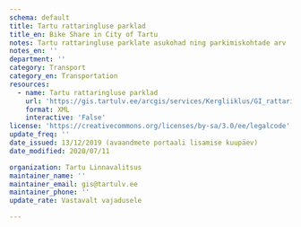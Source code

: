 ```yaml
---
schema: default
title: Tartu rattaringluse parklad
title_en: Bike Share in City of Tartu
notes: Tartu rattaringluse parklate asukohad ning parkimiskohtade arv
notes_en: ''
department: ''
category: Transport
category_en: Transportation
resources:
  - name: Tartu rattaringluse parklad
    url: 'https://gis.tartulv.ee/arcgis/services/Kergliiklus/GI_rattaringluse_parklad_kodulehel_teenus/MapServer?wsdl'
    format: XML
    interactive: 'False'
license: 'https://creativecommons.org/licenses/by-sa/3.0/ee/legalcode'  
update_freq: ''
date_issued: 13/12/2019 (avaandmete portaali lisamise kuupäev)
date_modified: 2020/07/11

organization: Tartu Linnavalitsus
maintainer_name: ''
maintainer_email: gis@tartulv.ee
maintainer_phone: ''
update_rate: Vastavalt vajadusele

---
```

